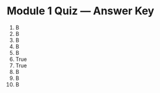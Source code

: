 # Module 1 Quiz — Answer Key

1) B  
2) B  
3) B  
4) B  
5) B  
6) True  
7) True  
8) B  
9) B  
10) B
